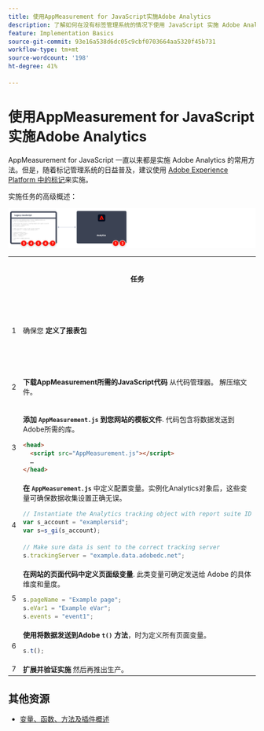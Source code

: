 ```yaml
---
title: 使用AppMeasurement for JavaScript实施Adobe Analytics
description: 了解如何在没有标签管理系统的情况下使用 JavaScript 实施 Adobe Analytics。
feature: Implementation Basics
source-git-commit: 93e16a538d6dc05c9cbf0703664aa5320f45b731
workflow-type: tm+mt
source-wordcount: '198'
ht-degree: 41%

---
```


# 使用AppMeasurement for JavaScript实施Adobe Analytics

AppMeasurement for JavaScript 一直以来都是实施 Adobe Analytics 的常用方法。但是，随着标记管理系统的日益普及，建议使用 [Adobe Experience Platform 中的标记](../launch/overview.md)来实施。

实施任务的高级概述：

![使用AppMeasurement实施Adobe分析概述](../assets/appmeasurement-annotated.png)

<table>

<tr>
<th style="width:5%"></th><th><b>任务</b></th><th><b>更多信息</b></th>
</tr>

<tr>
<td>1</td><td>确保您 <b>定义了报表包</b></td><td><a href="../../admin/admin/c-manage-report-suites/report-suites-admin.md">报表包管理器</a></td>
</tr>

<tr>
<td>2</td><td><b>下载AppMeasurement所需的JavaScript代码</b> 从代码管理器。 解压缩文件。</td><td><a href="../../admin/admin/code-manager-admin.md">代码管理器</a></td>
</tr>

<tr>
<td>3</td><td><b>添加 <code>AppMeasurement.js</code> 到您网站的模板文件</b>. 代码包含将数据发送到Adobe所需的库。

```html
<head>
  <script src="AppMeasurement.js"></script>
  …
</head>
```

</td><td></td>
</tr>

<tr>
<td>4</td><td><b>在 <code>AppMeasurement.js</code></b> 中定义配置变量。实例化Analytics对象后，这些变量可确保数据收集设置正确无误。

```JavaScript
// Instantiate the Analytics tracking object with report suite ID
var s_account = "examplersid";
var s=s_gi(s_account);
 
// Make sure data is sent to the correct tracking server
s.trackingServer = "example.data.adobedc.net";
```

</td><td><a href="../vars/config-vars/configuration-variables.md">配置变量</a></td>
</tr>

<tr>
<td>5</td><td><b>在网站的页面代码中定义页面级变量</b>. 此类变量可确定发送给 Adobe 的具体维度和量度。

```js
s.pageName = "Example page";
s.eVar1 = "Example eVar";
s.events = "event1";
```

</td><td><a href="../vars/page-vars/page-variables.md">页面变量</a></td>
</tr>

<tr>
<td>6</td><td><b>使用将数据发送到Adobe <code>t()</code> 方法</b>，时为定义所有页面变量。

```js
s.t();
```

</td><td><a href="../vars/functions/t-method.md">t()方法</a></td>
</tr>

<tr>
<td>7</td><td><b>扩展并验证实施</b> 然后再推出生产。</b></td><td></td>
</tr>

</table>

## 其他资源

- [变量、函数、方法及插件概述](../vars/overview.md)
